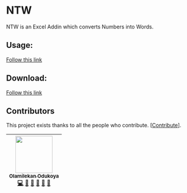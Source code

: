 
# NTW
NTW is an Excel Addin which converts Numbers into Words. 

## Usage:
[<p>Follow this link</p>](https://medium.com/@olamilekan001/number-to-words-with-ntw-bc3075af5a96)

## Download:
[<p>Follow this link</p>](https://excelntw.herokuapp.com/)

## Contributors

This project exists thanks to all the people who contribute. [[Contribute](CONTRIBUTING.md)].

| [<img src="https://github.com/olamilekan000.png" width="100px;"><br><sub><b>Olamilekan Odukoya</b></sub>](https://github.com/olamilekan000) <br /> [💻](https://github.com/olamilekan000/myBot/commits?author=olamilekan000 "Code") [💬](#question-olamilekan000 "Answering Questions") [📖](https://github.com/olamilekan000/myBot/commits?author=olamilekan000 "Documentation") [👀](#review-olamilekan000 "Reviewed Pull Requests") [📢](#talk-olamilekan000 "Talks") [🔧](#tool-olamilekan000 "Tools") |
| :---: | 





